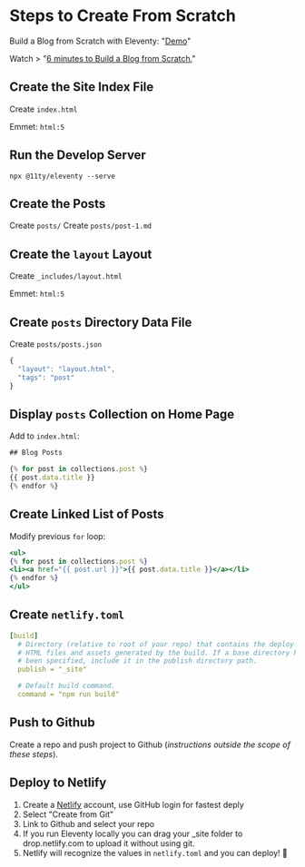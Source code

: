 # Steps to Create From Scratch

Build a Blog from Scratch with Eleventy: "[Demo](https://11ty-scratch-blog.netlify.com)"

Watch > "[6 minutes to Build a Blog from Scratch.](https://www.youtube.com/watch?v=kzf9A9tkkl4)"

## Create the Site Index File

Create `index.html`

Emmet: `html:5`

## Run the Develop Server

`npx @11ty/eleventy --serve`

## Create the Posts

Create `posts/`
Create `posts/post-1.md`


## Create the `layout` Layout

Create `_includes/layout.html`

Emmet: `html:5`

## Create `posts` Directory Data File

Create `posts/posts.json`

```jsx
{
  "layout": "layout.html",
  "tags": "post"
}
```

## Display `posts` Collection on Home Page

Add to `index.html`:

```jsx
## Blog Posts

{% for post in collections.post %}
{{ post.data.title }}
{% endfor %}
```

## Create Linked List of Posts

Modify previous `for` loop:

```jsx
<ul>
{% for post in collections.post %}
<li><a href="{{ post.url }}">{{ post.data.title }}</a></li>
{% endfor %}
</ul>
```

## Create `netlify.toml`

```yaml
[build]
  # Directory (relative to root of your repo) that contains the deploy-ready
  # HTML files and assets generated by the build. If a base directory has
  # been specified, include it in the publish directory path.
  publish = "_site"

  # Default build command.
  command = "npm run build"
```

## Push to Github

Create a repo and push project to Github (_instructions outside the scope of these steps_).

## Deploy to Netlify

1. Create a [Netlify](https://netlify.com) account, use GitHub login for fastest deply
2. Select "Create from Git"
3. Link to Github and select your repo
4. If you run Eleventy locally you can drag your _site folder to drop.netlify.com to upload it without using git.
5. Netlify will recognize the values in `netlify.toml` and you can deploy! 🎉
